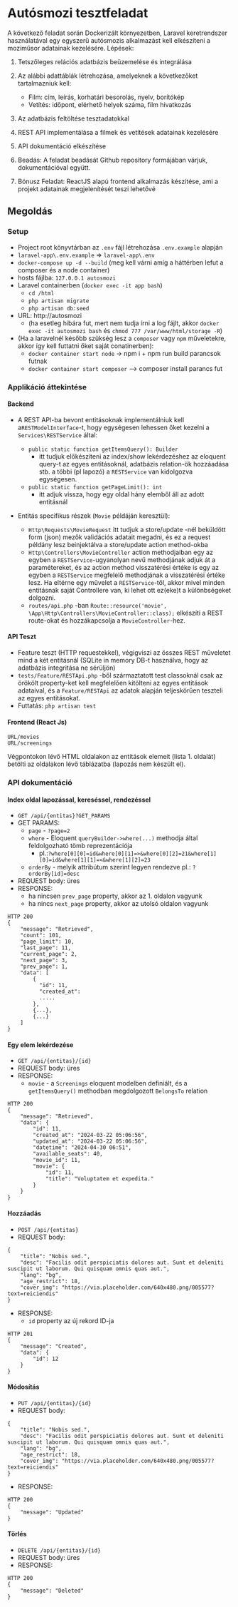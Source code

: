 # Autósmozi tesztfeladat

A következő feladat során Dockerizált környezetben, Laravel keretrendszer használatával egy
egyszerű autósmozis alkalmazást kell elkészíteni a moziműsor adatainak kezelésére.
Lépések:

1. Tetszőleges relációs adatbázis beüzemelése és integrálása
2. Az alábbi adattáblák létrehozása, amelyeknek a következőket tartalmazniuk kell:
    - Film: cím, leírás, korhatári besorolás, nyelv, borítókép
    - Vetítés: időpont, elérhető helyek száma, film hivatkozás
3. Az adatbázis feltöltése tesztadatokkal
4. REST API implementálása a filmek és vetítések adatainak kezelésére
5. API dokumentáció elkészítése

6. Beadás:
   A feladat beadását Github repository formájában várjuk, dokumentációval együtt.

7. Bónusz Feladat:
   ReactJS alapú frontend alkalmazás készítése, ami a projekt adatainak megjelenítését teszi
   lehetővé

## Megoldás

### Setup

- Project root könyvtárban az `.env` fájl létrehozása `.env.example` alapján
- `laravel-app\.env.example` => `laravel-app\.env`
- `docker-compose up -d --build` (meg kell várni amíg a háttérben lefut a composer és a node container)
- hosts fájlba: `127.0.0.1 autosmozi`
- Laravel containerben (`docker exec -it app bash`)
    - `cd /html`
    - `php artisan migrate`
    - `php artisan db:seed`
- URL: http://autosmozi
    - (ha esetleg hibára fut, mert nem tudja írni a log fájlt, akkor `docker exec -it autosmozi bash`
      és `chmod 777 /var/www/html/storage -R`)
- (Ha a laravelnél később szükség lesz a `composer` vagy `npm` műveletekre, akkor így kell futtatni őket saját conatinerben):
    - `docker container start node` -> npm i + npm run build parancsok futnak
    - `docker container start composer` --> composer install parancs fut

### Applikáció áttekintése

#### Backend

- A REST API-ba bevont entitásoknak implementálniuk kell a`RESTModelInterface`-t, hogy egységesen lehessen őket kezelni
  a `Services\RESTService` által:
    - `public static function getItemsQuery(): Builder`
        - itt tudjuk előkészíteni az index/show lekérdezéshez az eloquent query-t az egyes entitásoknál, adatbázis
          relation-ök hozzáadása stb. a többi (pl lapozó) a `RESTService` van kidolgozva egységesen.
    - `public static function getPageLimit(): int`
        - itt adjuk vissza, hogy egy oldal hány elemből áll az adott entitásnál

- Entitás specifikus részek (`Movie` példáján keresztül):
    - `Http\Requests\MovieRequest` itt tudjuk a store/update -nél beküldött form (json) mezők validációs adatait
      megadni, és ez
      a request példány lesz beinjektálva a store/update action method-okba
    - `Http\Controllers\MovieController` action methodjaiban egy az egyben a `RESTService`-ugyanolyan nevű
      methodjának adjuk át a paramétereket, és az action method visszatérési értéke is egy az egyben a `RESTService`
      megfelelő methodjának a visszatérési értéke lesz. Ha eltérne egy művelet a `RESTService`-től, akkor mivel minden
      entitásnak saját Controllere van, ki lehet ott ez(eke)t a különbségeket dolgozni.
    - `routes/api.php` -ban  `Route::resource('movie', \App\Http\Controllers\MovieController::class);` elkészíti a REST
      route-okat és hozzákapcsolja a `MovieController`-hez.

#### API Teszt

- Feature teszt (HTTP requestekkel), végigviszi az összes REST műveletet mind a két entitásnál (SQLite in memory
  DB-t használva, hogy az adatbázis integritása ne sérüljön)
- `tests/Feature/RESTApi.php` -ből származtatott test classoknál csak az örökölt property-ket kell megfelelően kitölteni
  az egyes entitások adataival, és a `Feature/RESTApi` az adatok alapján teljeskörűen teszteli az egyes entitásokat.
- Futtatás: `php artisan test`

#### Frontend (React Js)

`URL/movies`  
`URL/screenings`

Végpontokon lévő HTML oldalakon az entitások elemeit (lista 1. oldalát) betölti az oldalakon lévő táblázatba (lapozás
nem készült el).

### API dokumentáció

#### Index oldal lapozással, kereséssel, rendezéssel

- `GET /api/{entitas}?GET_PARAMS`
- GET PARAMS:
    - `page` - `?page=2`
    - `where` - Eloquent `queryBuilder->where(...)` methodja által feldolgozható tömb reprezentációja
        - pl.:`?where[0][0]=id&where[0][1]=>&where[0][2]=21&where[1][0]=id&where[1][1]=<&where[1][2]=23`
    - `orderBy` - melyik attribútum szerint legyen rendezve pl.: `?orderBy[id]=desc`
- REQUEST body: üres
- RESPONSE:
    - ha nincsen `prev_page` property, akkor az 1. oldalon vagyunk
    - ha nincs `next_page` property, akkor az utolsó oldalon vagyunk

```
HTTP 200
{
    "message": "Retrieved",
    "count": 101,
    "page_limit": 10,
    "last_page": 11,
    "current_page": 2,
    "next_page": 3,
    "prev_page": 1,
    "data": [
        {
          "id": 11,
          "created_at":
          .....
        }, 
        {...},
        {...}
    ]
}
```

#### Egy elem lekérdezése

- `GET /api/{entitas}/{id}`
- REQUEST body: üres
- RESPONSE:
    - `movie` - a `Screenings` eloquent modelben definiált, és a `getItemsQuery()` methodban megdolgozott `BelongsTo`
      relation

``` 
HTTP 200
{
    "message": "Retrieved",
    "data": {
        "id": 11,
        "created_at": "2024-03-22 05:06:56",
        "updated_at": "2024-03-22 05:06:56",
        "datetime": "2024-04-30 06:51",
        "available_seats": 40,
        "movie_id": 11,
        "movie": {
            "id": 11,
            "title": "Voluptatem et expedita."
        }
    }
}
```

#### Hozzáadás

- `POST /api/{entitas}`
- REQUEST body:

``` 
{
    "title": "Nobis sed.",
    "desc": "Facilis odit perspiciatis dolores aut. Sunt et deleniti suscipit ut laborum. Qui quisquam omnis quas aut.",
    "lang": "bg",
    "age_restrict": 18,
    "cover_img": "https://via.placeholder.com/640x480.png/005577?text=reiciendis"
}
```

- RESPONSE:
    - `id` property az új rekord ID-ja

```
HTTP 201
{
    "message": "Created",
    "data": {
        "id": 12
    }
}
```

#### Módosítás

- `PUT /api/{entitas}/{id}`
- REQUEST body:

``` 
{
    "title": "Nobis sed.",
    "desc": "Facilis odit perspiciatis dolores aut. Sunt et deleniti suscipit ut laborum. Qui quisquam omnis quas aut.",
    "lang": "bg",
    "age_restrict": 18,
    "cover_img": "https://via.placeholder.com/640x480.png/005577?text=reiciendis"
}
```

- RESPONSE:

```
HTTP 200
{
    "message": "Updated"
}
```

#### Törlés

- `DELETE /api/{entitas}/{id}`
- REQUEST body: üres
- RESPONSE:

```
HTTP 200
{
    "message": "Deleted"
}
```
